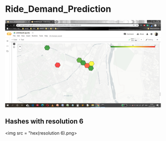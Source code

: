 # Ride_Demand_Prediction
<img src = "hex.png">

## Hashes with resolution 6
<img src = "hex(resolution 6).png>
